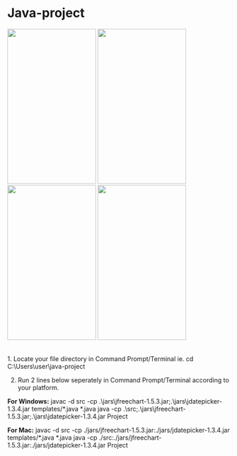 # Java-project
<p>
  <img src="https://user-images.githubusercontent.com/93658180/207932851-b389cd96-dfca-45b6-8b61-0aac94e948ca.jpg" width="200" height="350">
  <img src="https://user-images.githubusercontent.com/93658180/207932864-4250a81e-3a3f-4b00-9072-9449b3ed6ff1.jpg" width="200" height="350">
  <img src="https://user-images.githubusercontent.com/93658180/207932882-a20e3165-4cc0-4e28-bd5e-b3aabf24b7b3.jpg" width="200" height="350">
 <img src="https://user-images.githubusercontent.com/93658180/207932889-699bb365-bcff-4c8f-9c59-4f5fea71e419.jpg" width="200" height="350">
</p>
<br>
1. Locate your file directory in Command Prompt/Terminal
ie. cd C:\Users\user\java-project

2. Run 2 lines below seperately in Command Prompt/Terminal according to your platform.

<b>For Windows:</b>
javac -d src -cp .\jars\jfreechart-1.5.3.jar;.\jars\jdatepicker-1.3.4.jar templates/*.java *.java
java -cp .\src;.\jars\jfreechart-1.5.3.jar;.\jars\jdatepicker-1.3.4.jar Project

<b>For Mac:</b>
javac -d src -cp ./jars/jfreechart-1.5.3.jar:./jars/jdatepicker-1.3.4.jar templates/*.java *.java
java -cp ./src:./jars/jfreechart-1.5.3.jar:./jars/jdatepicker-1.3.4.jar Project



